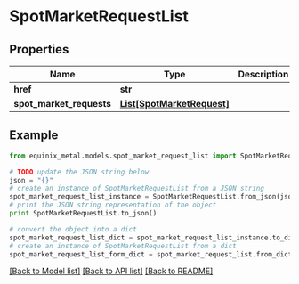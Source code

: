 # SpotMarketRequestList


## Properties
Name | Type | Description | Notes
------------ | ------------- | ------------- | -------------
**href** | **str** |  | [optional] 
**spot_market_requests** | [**List[SpotMarketRequest]**](SpotMarketRequest.md) |  | [optional] 

## Example

```python
from equinix_metal.models.spot_market_request_list import SpotMarketRequestList

# TODO update the JSON string below
json = "{}"
# create an instance of SpotMarketRequestList from a JSON string
spot_market_request_list_instance = SpotMarketRequestList.from_json(json)
# print the JSON string representation of the object
print SpotMarketRequestList.to_json()

# convert the object into a dict
spot_market_request_list_dict = spot_market_request_list_instance.to_dict()
# create an instance of SpotMarketRequestList from a dict
spot_market_request_list_form_dict = spot_market_request_list.from_dict(spot_market_request_list_dict)
```
[[Back to Model list]](../README.md#documentation-for-models) [[Back to API list]](../README.md#documentation-for-api-endpoints) [[Back to README]](../README.md)


